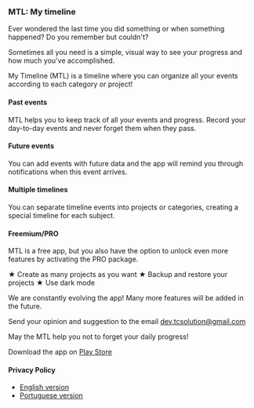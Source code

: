 ### MTL: My timeline

Ever wondered the last time you did something or when something happened? Do you remember but couldn't?

Sometimes all you need is a simple, visual way to see your progress and how much you've accomplished.

My Timeline (MTL) is a timeline where you can organize all your events according to each category or project!

#### Past events

MTL helps you to keep track of all your events and progress. Record your day-to-day events and never forget them when they pass.

#### Future events

You can add events with future data and the app will remind you through notifications when this event arrives.

#### Multiple timelines

You can separate timeline events into projects or categories, creating a special timeline for each subject.

#### Freemium/PRO

MTL is a free app, but you also have the option to unlock even more features by activating the PRO package.

★  Create as many projects as you want
★  Backup and restore your projects
★  Use dark mode

We are constantly evolving the app! Many more features will be added in the future.

Send your opinion and suggestion to the email [dev.tcsolution@gmail.com](mailto:dev.tcsolution@gmail.com)

May the MTL help you not to forget your daily progress!

Download the app on [Play Store](https://play.google.com/store/apps/details?id=tech.tcsolution.mtl)  

#### Privacy Policy  

* [English version](https://techtcs.github.io/tcsdocs/apps/mtl/privacyPolicy/privacy_policy-en.html)  
* [Portuguese version](https://techtcs.github.io/tcsdocs/apps/mtl/privacyPolicy/privacy_policy-pt.html)  
